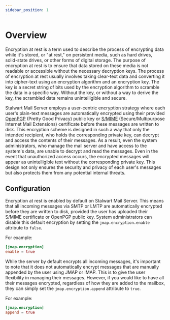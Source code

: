 ```yaml
---
sidebar_position: 1
---
```


# Overview

Encryption at rest is a term used to describe the process of encrypting data while it's stored, or "at rest," on persistent media, such as hard drives, solid-state drives, or other forms of digital storage. The purpose of encryption at rest is to ensure that data stored on these media is not readable or accessible without the necessary decryption keys. The process of encryption at rest usually involves taking clear-text data and converting it into cipher-text using an encryption algorithm and an encryption key. The key is a secret string of bits used by the encryption algorithm to scramble the data in a specific way. Without the key, or without a way to derive the key, the scrambled data remains unintelligible and secure.

Stalwart Mail Server employs a user-centric encryption strategy where each user's plain-text messages are automatically encrypted using their provided [OpenPGP](/docs/storage/encryption/pgp) (Pretty Good Privacy) public key or [S/MIME](/docs/storage/encryption/smime) (Secure/Multipurpose Internet Mail Extensions) certificate before these messages are written to disk. This encryption scheme is designed in such a way that only the intended recipient, who holds the corresponding private key, can decrypt and access the contents of their messages. As a result, even the system administrators, who manage the mail server and have access to the system's data, are unable to decrypt and read the messages. Even in the event that unauthorized access occurs, the encrypted messages will appear as unintelligible text without the corresponding private key. This design not only ensures the security and privacy of each user's messages but also protects them from any potential internal threats.

## Configuration

Encryption at rest is enabled by default on Stalwart Mail Server. This means that all incoming messages via SMTP or LMTP are automatically encrypted before they are written to disk, provided the user has uploaded their S/MIME certificate or OpenPGP public key. System administrators can disable this default encryption by setting the `jmap.encryption.enable` attribute to `false`.

For example:

```toml
[jmap.encryption]
enable = true
```

While the server by default encrypts all incoming messages, it's important to note that it does not automatically encrypt messages that are manually appended by the user using JMAP or IMAP. This is to give the user flexibility in managing their messages. However, if you would like to have all their messages encrypted, regardless of how they are added to the mailbox, they can simply set the `jmap.encryption.append` attribute to `true`. 

For example:

```toml
[jmap.encryption]
append = true
```
